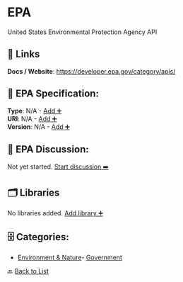 # EPA

United States Environmental Protection Agency API

##  🔗 Links
**Docs / Website**: https://developer.epa.gov/category/apis/

## 🧬 EPA Specification:
**Type**: N/A - [Add ➕](https://github.com/apis-list/apis-list/edit/main/apis/epa/epa.yaml)  
**URI**: N/A - [Add ➕](https://github.com/apis-list/apis-list/edit/main/apis/epa/epa.yaml)  
**Version**: N/A - [Add ➕](https://github.com/apis-list/apis-list/edit/main/apis/epa/epa.yaml)

## 💬 EPA Discussion:
Not yet started. [Start discussion ➡️](https://github.com/apis-list/apis-list/discussions/new)

## 🗂️ Libraries

No libraries added. [Add library ➕](https://github.com/apis-list/apis-list/edit/main/apis/epa/epa.yaml)    


## 🗄️ Categories:
- [Environment & Nature](https://github.com/apis-list/apis-list#environment--nature-)- [Government](https://github.com/apis-list/apis-list#government-)

🔙  [Back to List](https://github.com/apis-list/apis-list)
